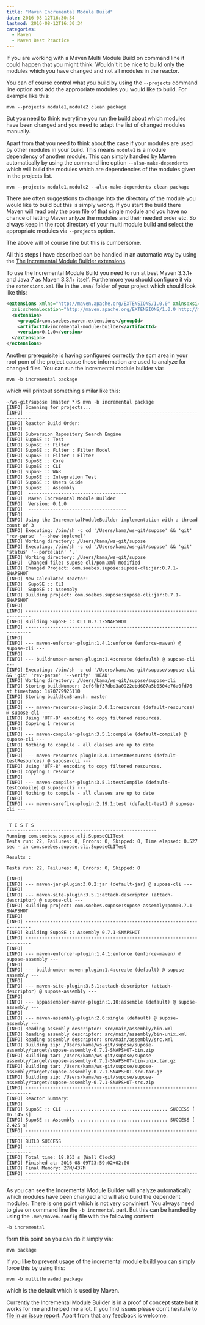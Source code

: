 ```yaml
---
title: "Maven Incremental Module Build"
date: 2016-08-12T16:30:34
lastmod: 2016-08-12T16:30:34
categories:
  - Maven
  - Maven Best Practice
---
```

If you are working with a Maven Multi Module Build on command line it could
happen that you might think: Wouldn't it be nice to build only the modules
which you have changed and not all modules in the reactor.

You can of course control what you build by using the `--projects` command line
option and add the appropriate modules you would like to build. For example
like this:

```
mvn --projects module1,module2 clean package
```
But you need to think everytime you run the build about which modules have been
changed and you need to adapt the list of changed modules manually.

Apart from that you need to think about the case if your modules are used by
other modules in your build. This means `module1` is a module dependency of
another module. This can simply handled by Maven automatically by using the
command line option `--also-make-dependents` which will build the modules which
are dependencies of the modules given in the projects list.

```
mvn --projects module1,module2 --also-make-dependents clean package
```

There are often suggestions to change into the directory of the module you
would like to build but this is simply wrong. If you start the build there Maven
will read only the pom file of that single module and you have no chance of
letting Maven anlyze the modules and their needed order etc. So always keep in
the root directory of your multi module build and select the appropriate modules
via `--projects` option.

The above will of course fine but this is cumbersome.

All this steps I have described can be handled in an automatic way by
using the [The Incremental Module Builder extensions][imb].

To use the Incremental Module Build you need to run at best Maven 3.3.1+ and
Java 7 as Maven 3.3.1+ itself. Furthermore you should configure it via the
`extensions.xml` file in the `.mvn/` folder of your project which should look 
like this:
```xml
<extensions xmlns="http://maven.apache.org/EXTENSIONS/1.0.0" xmlns:xsi="http://www.w3.org/2001/XMLSchema-instance"
  xsi:schemaLocation="http://maven.apache.org/EXTENSIONS/1.0.0 http://maven.apache.org/xsd/core-extensions-1.0.0.xsd">
  <extension>
    <groupId>com.soebes.maven.extensions</groupId>
    <artifactId>incremental-module-builder</artifactId>
    <version>0.1.0</version>
  </extension>
</extensions>
```
Another prerequisite is having configured correctly the scm area in your root pom of the
project cause those information are used to analyze for changed files. You can run the 
incremental module builder via:

```
mvn -b incremental package
```
which will printout something similar like this:

```
~/ws-git/supose (master *)$ mvn -b incremental package
[INFO] Scanning for projects...
[INFO] ------------------------------------------------------------------------
[INFO] Reactor Build Order:
[INFO]
[INFO] Subversion Repository Search Engine
[INFO] SupoSE :: Test
[INFO] SupoSE :: Filter
[INFO] SupoSE :: Filter : Filter Model
[INFO] SupoSE :: Filter : Filter
[INFO] SupoSE :: Core
[INFO] SupoSE :: CLI
[INFO] SupoSE :: WAR
[INFO] SupoSE :: Integration Test
[INFO] SupoSE :: Users Guide
[INFO] SupoSE :: Assembly
[INFO]  ------------------------------------
[INFO]  Maven Incremental Module Builder
[INFO]  Version: 0.1.0
[INFO]  ------------------------------------
[INFO]
[INFO] Using the IncrementalModuleBuilder implementation with a thread count of 3
[INFO] Executing: /bin/sh -c cd '/Users/kama/ws-git/supose' && 'git' 'rev-parse' '--show-toplevel'
[INFO] Working directory: /Users/kama/ws-git/supose
[INFO] Executing: /bin/sh -c cd '/Users/kama/ws-git/supose' && 'git' 'status' '--porcelain' '.'
[INFO] Working directory: /Users/kama/ws-git/supose
[INFO]  Changed file: supose-cli/pom.xml modified
[INFO] Changed Project: com.soebes.supose:supose-cli:jar:0.7.1-SNAPSHOT
[INFO] New Calculated Reactor:
[INFO]  SupoSE :: CLI
[INFO]  SupoSE :: Assembly
[INFO] Building project: com.soebes.supose:supose-cli:jar:0.7.1-SNAPSHOT
[INFO]
[INFO] ------------------------------------------------------------------------
[INFO] Building SupoSE :: CLI 0.7.1-SNAPSHOT
[INFO] ------------------------------------------------------------------------
[INFO]
[INFO] --- maven-enforcer-plugin:1.4.1:enforce (enforce-maven) @ supose-cli ---
[INFO]
[INFO] --- buildnumber-maven-plugin:1.4:create (default) @ supose-cli ---
[INFO] Executing: /bin/sh -c cd '/Users/kama/ws-git/supose/supose-cli' && 'git' 'rev-parse' '--verify' 'HEAD'
[INFO] Working directory: /Users/kama/ws-git/supose/supose-cli
[INFO] Storing buildNumber: 2cf6fbf37dbd3a0922ebd607a5b0504e76a0fd76 at timestamp: 1470779925110
[INFO] Storing buildScmBranch: master
[INFO]
[INFO] --- maven-resources-plugin:3.0.1:resources (default-resources) @ supose-cli ---
[INFO] Using 'UTF-8' encoding to copy filtered resources.
[INFO] Copying 1 resource
[INFO]
[INFO] --- maven-compiler-plugin:3.5.1:compile (default-compile) @ supose-cli ---
[INFO] Nothing to compile - all classes are up to date
[INFO]
[INFO] --- maven-resources-plugin:3.0.1:testResources (default-testResources) @ supose-cli ---
[INFO] Using 'UTF-8' encoding to copy filtered resources.
[INFO] Copying 1 resource
[INFO]
[INFO] --- maven-compiler-plugin:3.5.1:testCompile (default-testCompile) @ supose-cli ---
[INFO] Nothing to compile - all classes are up to date
[INFO]
[INFO] --- maven-surefire-plugin:2.19.1:test (default-test) @ supose-cli ---

-------------------------------------------------------
 T E S T S
-------------------------------------------------------
Running com.soebes.supose.cli.SuposeCLITest
Tests run: 22, Failures: 0, Errors: 0, Skipped: 0, Time elapsed: 0.527 sec - in com.soebes.supose.cli.SuposeCLITest

Results :

Tests run: 22, Failures: 0, Errors: 0, Skipped: 0

[INFO]
[INFO] --- maven-jar-plugin:3.0.2:jar (default-jar) @ supose-cli ---
[INFO]
[INFO] --- maven-site-plugin:3.5.1:attach-descriptor (attach-descriptor) @ supose-cli ---
[INFO] Building project: com.soebes.supose:supose-assembly:pom:0.7.1-SNAPSHOT
[INFO]
[INFO] ------------------------------------------------------------------------
[INFO] Building SupoSE :: Assembly 0.7.1-SNAPSHOT
[INFO] ------------------------------------------------------------------------
[INFO]
[INFO] --- maven-enforcer-plugin:1.4.1:enforce (enforce-maven) @ supose-assembly ---
[INFO]
[INFO] --- buildnumber-maven-plugin:1.4:create (default) @ supose-assembly ---
[INFO]
[INFO] --- maven-site-plugin:3.5.1:attach-descriptor (attach-descriptor) @ supose-assembly ---
[INFO]
[INFO] --- appassembler-maven-plugin:1.10:assemble (default) @ supose-assembly ---
[INFO]
[INFO] --- maven-assembly-plugin:2.6:single (default) @ supose-assembly ---
[INFO] Reading assembly descriptor: src/main/assembly/bin.xml
[INFO] Reading assembly descriptor: src/main/assembly/bin-unix.xml
[INFO] Reading assembly descriptor: src/main/assembly/src.xml
[INFO] Building zip: /Users/kama/ws-git/supose/supose-assembly/target/supose-assembly-0.7.1-SNAPSHOT-bin.zip
[INFO] Building tar: /Users/kama/ws-git/supose/supose-assembly/target/supose-assembly-0.7.1-SNAPSHOT-bin-unix.tar.gz
[INFO] Building tar: /Users/kama/ws-git/supose/supose-assembly/target/supose-assembly-0.7.1-SNAPSHOT-src.tar.gz
[INFO] Building zip: /Users/kama/ws-git/supose/supose-assembly/target/supose-assembly-0.7.1-SNAPSHOT-src.zip
[INFO] ------------------------------------------------------------------------
[INFO] Reactor Summary:
[INFO]
[INFO] SupoSE :: CLI ...................................... SUCCESS [ 16.145 s]
[INFO] SupoSE :: Assembly ................................. SUCCESS [  2.425 s]
[INFO] ------------------------------------------------------------------------
[INFO] BUILD SUCCESS
[INFO] ------------------------------------------------------------------------
[INFO] Total time: 18.853 s (Wall Clock)
[INFO] Finished at: 2016-08-09T23:59:02+02:00
[INFO] Final Memory: 27M/437M
[INFO] ------------------------------------------------------------------------
```
As you can see the Incremental Module Builder will analyze automatically which
modules have been changed and will also build the dependent modules.
There is one point which is not very convinient. You always need to give on command line
the `-b incrmental` part. But this can be handled by using the `.mvn/maven.config` file
with the following content:
```
-b incremental
```
form this point on you can do it simply via:
```
mvn package
```
If you like to prevent usage of the incremental module build you can simply force this by
using this:
```
mvn -b multithreaded package
```
which is the default which is used by Maven.

Currently the Incremental Module Builder is in a proof of concept state but
it works for me and helped me a lot. If you find issues please don't hesitate to
[file in an issue report][issues]. Apart from that any feedback is welcome.


[issues]: https://github.com/khmarbaise/incremental-module-builder/issues
[imb]: https://github.com/khmarbaise/incremental-module-builder
